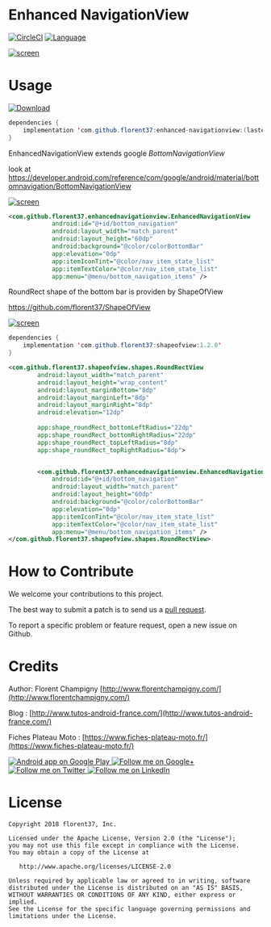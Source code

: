 Enhanced NavigationView
===================

[![CircleCI](https://circleci.com/gh/florent37/EnhancedNavigationView/tree/master.svg?style=svg)](https://circleci.com/gh/florent37/EnhancedNavigationView/tree/master)
[![Language](https://img.shields.io/badge/compatible-java%20%7C%20kotlin-brightgreen.svg)](https://www.github.com/florent37/EnhancedNavigationView)

[![screen](https://raw.githubusercontent.com/florent37/EnhancedNavigationView/master/medias/video-large.gif)](https://www.github.com/florent37/EnhancedNavigationView)

# Usage

[ ![Download](https://api.bintray.com/packages/florent37/maven/enhanced-navigationview/images/download.svg) ](https://bintray.com/florent37/maven/enhanced-navigationview/)
```java
dependencies {
    implementation 'com.github.florent37:enhanced-navigationview:(lastest version)'
}
```

EnhancedNavigationView extends google *BottomNavigationView*

look at https://developer.android.com/reference/com/google/android/material/bottomnavigation/BottomNavigationView

[![screen](https://raw.githubusercontent.com/florent37/EnhancedNavigationView/master/medias/sample2.gif)](https://www.github.com/florent37/EnhancedNavigationView)

```xml
<com.github.florent37.enhancednavigationview.EnhancedNavigationView
            android:id="@+id/bottom_navigation"
            android:layout_width="match_parent"
            android:layout_height="60dp"
            android:background="@color/colorBottomBar"
            app:elevation="0dp"
            app:itemIconTint="@color/nav_item_state_list"
            app:itemTextColor="@color/nav_item_state_list"
            app:menu="@menu/bottom_navigation_items" />
```

RoundRect shape of the bottom bar is providen by ShapeOfView

https://github.com/florent37/ShapeOfView

[![screen](https://raw.githubusercontent.com/florent37/ShapeOfView/master/medias/roundrect.png
)](https://www.github.com/florent37/ShapeOfView)

```java
dependencies {
    implementation 'com.github.florent37:shapeofview:1.2.0'
}
```

```xml
<com.github.florent37.shapeofview.shapes.RoundRectView
        android:layout_width="match_parent"
        android:layout_height="wrap_content"
        android:layout_marginBottom="8dp"
        android:layout_marginLeft="8dp"
        android:layout_marginRight="8dp"
        android:elevation="12dp"
        
        app:shape_roundRect_bottomLeftRadius="22dp"
        app:shape_roundRect_bottomRightRadius="22dp"
        app:shape_roundRect_topLeftRadius="8dp"
        app:shape_roundRect_topRightRadius="8dp">


        <com.github.florent37.enhancednavigationview.EnhancedNavigationView
            android:id="@+id/bottom_navigation"
            android:layout_width="match_parent"
            android:layout_height="60dp"
            android:background="@color/colorBottomBar"
            app:elevation="0dp"
            app:itemIconTint="@color/nav_item_state_list"
            app:itemTextColor="@color/nav_item_state_list"
            app:menu="@menu/bottom_navigation_items" />
</com.github.florent37.shapeofview.shapes.RoundRectView>
```
   

# How to Contribute

We welcome your contributions to this project. 

The best way to submit a patch is to send us a [pull request](https://help.github.com/articles/about-pull-requests/). 

To report a specific problem or feature request, open a new issue on Github. 

# Credits

Author: Florent Champigny [http://www.florentchampigny.com/](http://www.florentchampigny.com/)

Blog : [http://www.tutos-android-france.com/](http://www.tutos-android-france.com/)

Fiches Plateau Moto : [https://www.fiches-plateau-moto.fr/](https://www.fiches-plateau-moto.fr/)

<a href="https://goo.gl/WXW8Dc">
  <img alt="Android app on Google Play" src="https://developer.android.com/images/brand/en_app_rgb_wo_45.png" />
</a>

<a href="https://plus.google.com/+florentchampigny">
  <img alt="Follow me on Google+"
       src="https://raw.githubusercontent.com/florent37/DaVinci/master/mobile/src/main/res/drawable-hdpi/gplus.png" />
</a>
<a href="https://twitter.com/florent_champ">
  <img alt="Follow me on Twitter"
       src="https://raw.githubusercontent.com/florent37/DaVinci/master/mobile/src/main/res/drawable-hdpi/twitter.png" />
</a>
<a href="https://www.linkedin.com/in/florentchampigny">
  <img alt="Follow me on LinkedIn"
       src="https://raw.githubusercontent.com/florent37/DaVinci/master/mobile/src/main/res/drawable-hdpi/linkedin.png" />
</a>

# License

    Copyright 2018 florent37, Inc.

    Licensed under the Apache License, Version 2.0 (the "License");
    you may not use this file except in compliance with the License.
    You may obtain a copy of the License at

       http://www.apache.org/licenses/LICENSE-2.0

    Unless required by applicable law or agreed to in writing, software
    distributed under the License is distributed on an "AS IS" BASIS,
    WITHOUT WARRANTIES OR CONDITIONS OF ANY KIND, either express or implied.
    See the License for the specific language governing permissions and
    limitations under the License.
